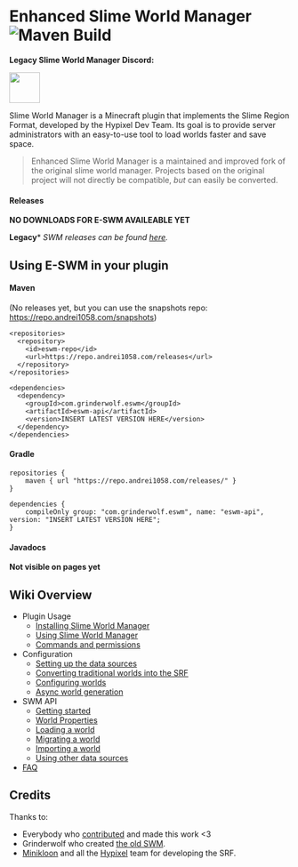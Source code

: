 # Enhanced Slime World Manager ![Maven Build](https://github.com/endrealm/Enhanced-Slime-World-Manager/workflows/Maven%20Build/badge.svg)

**Legacy Slime World Manager Discord:**

[<img src="https://discordapp.com/assets/e4923594e694a21542a489471ecffa50.svg" alt="" height="55" />](https://discord.gg/P9Pd58d)

Slime World Manager is a Minecraft plugin that implements the Slime Region Format, developed by the Hypixel Dev Team.
 Its goal is to provide server administrators with an easy-to-use tool to load worlds faster and save space.
 
 > Enhanced Slime World Manager is a maintained and improved fork of the original slime world manager. Projects based on the original project will not directly be compatible, *but* can easily be converted.

#### Releases

**NO DOWNLOADS FOR E-SWM AVAILEABLE YET**

**Legacy***
*SWM releases can be found [here](https://www.spigotmc.org/resources/slimeworldmanager.69974/history).*

## Using E-SWM in your plugin

#### Maven
(No releases yet, but you can use the snapshots repo: https://repo.andrei1058.com/snapshots)
```
<repositories>
  <repository>
    <id>eswm-repo</id>
    <url>https://repo.andrei1058.com/releases</url>
  </repository>
</repositories>
```
```
<dependencies>
  <dependency>
    <groupId>com.grinderwolf.eswm</groupId>
    <artifactId>eswm-api</artifactId>
    <version>INSERT LATEST VERSION HERE</version>
  </dependency>
</dependencies>
```
#### Gradle
```
repositories {
    maven { url "https://repo.andrei1058.com/releases/" }
}

dependencies {
    compileOnly group: "com.grinderwolf.eswm", name: "eswm-api", version: "INSERT LATEST VERSION HERE";
}
```

#### Javadocs
**Not visible on pages yet**

## Wiki Overview
 * Plugin Usage
    * [Installing Slime World Manager](.docs/usage/install.md)
    * [Using Slime World Manager](.docs/usage/using.md)
    * [Commands and permissions](.docs/usage/commands-and-permissions.md)
 * Configuration
    * [Setting up the data sources](.docs/config/setup-data-sources.md)
    * [Converting traditional worlds into the SRF](.docs/config/convert-world-to-srf.md)
    * [Configuring worlds](.docs/config/configure-world.md)
    * [Async world generation](.docs/config/async-world-generation.md)
 * SWM API
    * [Getting started](.docs/api/setup-dev.md)
    * [World Properties](.docs/api/properties.md)
    * [Loading a world](.docs/api/load-world.md)
    * [Migrating a world](.docs/api/migrate-world.md)
    * [Importing a world](.docs/api/import-world.md)
    * [Using other data sources](.docs/api/use-data-source.md)
 * [FAQ](.docs/faq.md)

## Credits

Thanks to:
 * Everybody who [contributed](https://github.com/endrealm/Enhanced-Slime-World-Manager/graphs/contributors) and made this work <3
 * Grinderwolf who created [the old SWM](https://github.com/Grinderwolf/Slime-World-Manager).
 * [Minikloon](https://twitter.com/Minikloon) and all the [Hypixel](https://twitter.com/HypixelNetwork) team for developing the SRF.
